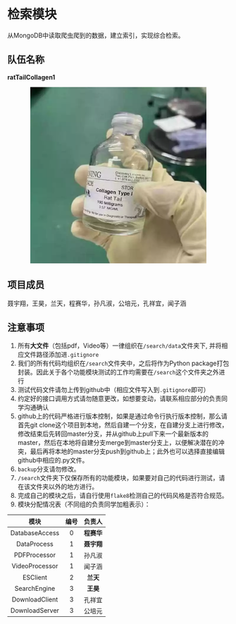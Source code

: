 # 检索模块

从MongoDB中读取爬虫爬到的数据，建立索引，实现综合检索。

## 队伍名称
**ratTailCollagen1**

<div style="text-align:center"><img src="./images/logo.png" height="400px" width="400px"></div>

## 项目成员

聂宇翔，王昊，兰天，程赛华，孙凡淑，公培元，孔祥宜，闻子涵

## 注意事项
1. 所有**大文件**（包括pdf，Video等）一律组织在`/search/data`文件夹下, 并将相应文件路径添加进`.gitignore`
2. 我们的所有代码均组织在`/search`文件夹中，之后将作为Python package打包封装。因此关于各个功能模块测试的工作均需要在`/search`这个文件夹之外进行
3. 测试代码文件请勿上传到github中（相应文件写入到`.gitignore`即可）
4. 约定好的接口调用方式请勿随意更改，如想要变动，请联系相应部分的负责同学沟通确认
5. github上的代码严格进行版本控制，如果是通过命令行执行版本控制，那么请首先git clone这个项目到本地，然后自建一个分支，在自建分支上进行修改，修改结束后先转回master分支，并从github上pull下来一个最新版本的master，然后在本地将自建分支merge到master分支上，以便解决潜在的冲突，最后再将本地的master分支push到github上；此外也可以选择直接编辑github中相应的.py文件。
6. `backup`分支请勿修改。
7. `/search`文件夹下仅保存所有的功能模块，如果要对自己的代码进行测试，请在该文件夹以外的地方进行。
8. 完成自己的模块之后，请自行使用`flake8`检测自己的代码风格是否符合规范。
9. 模块分配情况表（不同组的负责同学加粗表示）：

|   模块   | 编号 |          负责人          |
| :------: | :------: | :----------------------: |
| DatabaseAccess |    0     |       **程赛华**       |
| DataProcess |    1     |      **聂宇翔**       |
| PDFProcessor |    1     | 孙凡淑 |
| VideoProcessor |    1     |   闻子涵          |
| ESClient |    2     |           **兰天**           |
| SearchEngine |    3     |     **王昊**     |
| DownloadClient |    3     | 孔祥宜  |
| DownloadServer |    3     | 公培元 |
